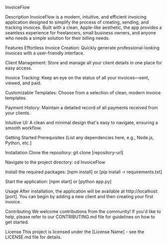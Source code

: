 InvoiceFlow

Description
InvoiceFlow is a modern, intuitive, and efficient invoicing application designed to simplify the process of creating, sending, and tracking invoices. Built with a clean, Apple-like aesthetic, the app provides a seamless experience for freelancers, small business owners, and anyone who needs a simple solution for their billing needs.

Features
Effortless Invoice Creation: Quickly generate professional-looking invoices with a user-friendly interface.

Client Management: Store and manage all your client details in one place for easy access.

Invoice Tracking: Keep an eye on the status of all your invoices—sent, viewed, and paid.

Customizable Templates: Choose from a selection of clean, modern invoice templates.

Payment History: Maintain a detailed record of all payments received from your clients.

Intuitive UI: A clean and minimal design that's easy to navigate, ensuring a smooth workflow.

Getting Started
Prerequisites
[List any dependencies here, e.g., Node.js, Python, etc.]

Installation
Clone the repository:
git clone [repository-url]

Navigate to the project directory:
cd InvoiceFlow

Install the required packages:
[npm install] or [pip install -r requirements.txt]

Start the application:
[npm start] or [python app.py]

Usage
After installation, the application will be available at http://localhost:[port]. You can begin by adding a new client and then creating your first invoice.

Contributing
We welcome contributions from the community! If you'd like to help, please refer to our CONTRIBUTING.md file for guidelines on how to get started.

License
This project is licensed under the [License Name] - see the LICENSE.md file for details.
